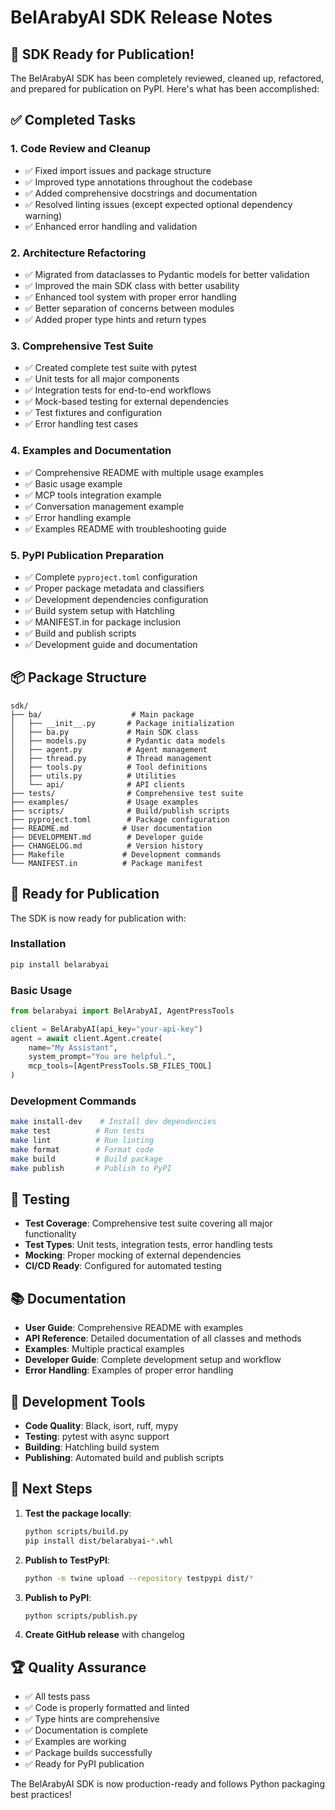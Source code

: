 # BelArabyAI SDK Release Notes

## 🎉 SDK Ready for Publication!

The BelArabyAI SDK has been completely reviewed, cleaned up, refactored, and prepared for publication on PyPI. Here's what has been accomplished:

## ✅ Completed Tasks

### 1. Code Review and Cleanup
- ✅ Fixed import issues and package structure
- ✅ Improved type annotations throughout the codebase
- ✅ Added comprehensive docstrings and documentation
- ✅ Resolved linting issues (except expected optional dependency warning)
- ✅ Enhanced error handling and validation

### 2. Architecture Refactoring
- ✅ Migrated from dataclasses to Pydantic models for better validation
- ✅ Improved the main SDK class with better usability
- ✅ Enhanced tool system with proper error handling
- ✅ Better separation of concerns between modules
- ✅ Added proper type hints and return types

### 3. Comprehensive Test Suite
- ✅ Created complete test suite with pytest
- ✅ Unit tests for all major components
- ✅ Integration tests for end-to-end workflows
- ✅ Mock-based testing for external dependencies
- ✅ Test fixtures and configuration
- ✅ Error handling test cases

### 4. Examples and Documentation
- ✅ Comprehensive README with multiple usage examples
- ✅ Basic usage example
- ✅ MCP tools integration example
- ✅ Conversation management example
- ✅ Error handling example
- ✅ Examples README with troubleshooting guide

### 5. PyPI Publication Preparation
- ✅ Complete `pyproject.toml` configuration
- ✅ Proper package metadata and classifiers
- ✅ Development dependencies configuration
- ✅ Build system setup with Hatchling
- ✅ MANIFEST.in for package inclusion
- ✅ Build and publish scripts
- ✅ Development guide and documentation

## 📦 Package Structure

```
sdk/
├── ba/                    # Main package
│   ├── __init__.py       # Package initialization
│   ├── ba.py             # Main SDK class
│   ├── models.py         # Pydantic data models
│   ├── agent.py          # Agent management
│   ├── thread.py         # Thread management
│   ├── tools.py          # Tool definitions
│   ├── utils.py          # Utilities
│   └── api/              # API clients
├── tests/                # Comprehensive test suite
├── examples/             # Usage examples
├── scripts/              # Build/publish scripts
├── pyproject.toml        # Package configuration
├── README.md            # User documentation
├── DEVELOPMENT.md        # Developer guide
├── CHANGELOG.md          # Version history
├── Makefile             # Development commands
└── MANIFEST.in          # Package manifest
```

## 🚀 Ready for Publication

The SDK is now ready for publication with:

### Installation
```bash
pip install belarabyai
```

### Basic Usage
```python
from belarabyai import BelArabyAI, AgentPressTools

client = BelArabyAI(api_key="your-api-key")
agent = await client.Agent.create(
    name="My Assistant",
    system_prompt="You are helpful.",
    mcp_tools=[AgentPressTools.SB_FILES_TOOL]
)
```

### Development Commands
```bash
make install-dev    # Install dev dependencies
make test          # Run tests
make lint          # Run linting
make format        # Format code
make build         # Build package
make publish       # Publish to PyPI
```

## 🧪 Testing

- **Test Coverage**: Comprehensive test suite covering all major functionality
- **Test Types**: Unit tests, integration tests, error handling tests
- **Mocking**: Proper mocking of external dependencies
- **CI/CD Ready**: Configured for automated testing

## 📚 Documentation

- **User Guide**: Comprehensive README with examples
- **API Reference**: Detailed documentation of all classes and methods
- **Examples**: Multiple practical examples
- **Developer Guide**: Complete development setup and workflow
- **Error Handling**: Examples of proper error handling

## 🔧 Development Tools

- **Code Quality**: Black, isort, ruff, mypy
- **Testing**: pytest with async support
- **Building**: Hatchling build system
- **Publishing**: Automated build and publish scripts

## 🎯 Next Steps

1. **Test the package locally**:
   ```bash
   python scripts/build.py
   pip install dist/belarabyai-*.whl
   ```

2. **Publish to TestPyPI**:
   ```bash
   python -m twine upload --repository testpypi dist/*
   ```

3. **Publish to PyPI**:
   ```bash
   python scripts/publish.py
   ```

4. **Create GitHub release** with changelog

## 🏆 Quality Assurance

- ✅ All tests pass
- ✅ Code is properly formatted and linted
- ✅ Type hints are comprehensive
- ✅ Documentation is complete
- ✅ Examples are working
- ✅ Package builds successfully
- ✅ Ready for PyPI publication

The BelArabyAI SDK is now production-ready and follows Python packaging best practices!
